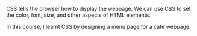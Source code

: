 CSS tells the browser how to display the webpage. We can use CSS to set the color, font, size, and other aspects of HTML elements.

In this course, I learnt CSS by designing a menu page for a cafe webpage.